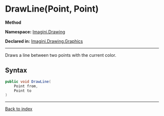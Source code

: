 # DrawLine(Point, Point)

**Method**

**Namespace:** [Imagini.Drawing](Imagini.Drawing.md)

**Declared in:** [Imagini.Drawing.Graphics](Imagini.Drawing.Graphics.md)

------



Draws a line between two points with the current color.


## Syntax

```csharp
public void DrawLine(
	Point from,
	Point to
)
```

------

[Back to index](index.md)